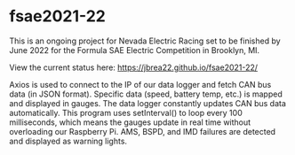 # fsae2021-22
This is an ongoing project for Nevada Electric Racing set to be finished by June 2022 for the Formula SAE Electric Competition in Brooklyn, MI.

View the current status here: https://jbrea22.github.io/fsae2021-22/

Axios is used to connect to the IP of our data logger and fetch CAN bus data (in JSON format). Specific data (speed, battery temp, etc.) is mapped and displayed in gauges. The data logger constantly updates CAN bus data automatically. This program uses setInterval() to loop every 100 milliseconds, which means the gauges update in real time without overloading our Raspberry Pi. AMS, BSPD, and IMD failures are detected and displayed as warning lights.

